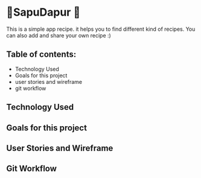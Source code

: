 # 🍛SapuDapur 🍛

This is a simple app recipe. it helps you to find different kind of recipes. You can also add and share your own recipe :)

## Table of contents:

- Technology Used
- Goals for this project
- user stories and wireframe
- git workflow

## Technology Used
## Goals for this project
## User Stories and Wireframe
## Git Workflow
